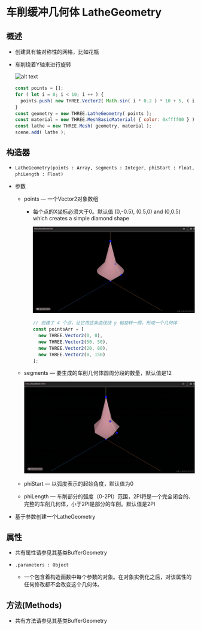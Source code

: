 # 车削缓冲几何体 LatheGeometry

## 概述

+ 创建具有轴对称性的网格，比如花瓶
+ 车削绕着Y轴来进行旋转

  ![alt text](images/车削缓冲几何体.gif)

  ```js
  const points = [];
  for ( let i = 0; i < 10; i ++ ) {
    points.push( new THREE.Vector2( Math.sin( i * 0.2 ) * 10 + 5, ( i - 5 ) * 2 ) );
  }
  const geometry = new THREE.LatheGeometry( points );
  const material = new THREE.MeshBasicMaterial( { color: 0xffff00 } );
  const lathe = new THREE.Mesh( geometry, material );
  scene.add( lathe );
  ```

## 构造器

+ `LatheGeometry(points : Array, segments : Integer, phiStart : Float, phiLength : Float)`

+ 参数

  + points — 一个Vector2对象数组

    + 每个点的X坐标必须大于0。默认值 (0,-0.5), (0.5,0) and (0,0.5) which creates a simple diamond shape

      ![alt text](images/车削缓冲几何体2.gif)

      ```js
      // 创建了 4 个点，让它用这条曲线绕 y 轴旋转一周，形成一个几何体
      const pointsArr = [
        new THREE.Vector2(0, 0),
        new THREE.Vector2(50, 50),
        new THREE.Vector2(20, 80),
        new THREE.Vector2(0, 150)
      ];
      ```

  + segments — 要生成的车削几何体圆周分段的数量，默认值是12

    ![alt text](images/车削缓冲几何体3.gif)

  + phiStart — 以弧度表示的起始角度，默认值为0
  + phiLength — 车削部分的弧度（0-2PI）范围，2PI将是一个完全闭合的、完整的车削几何体，小于2PI是部分的车削。默认值是2PI

+ 基于参数创建一个LatheGeometry

## 属性

+ 共有属性请参见其基类BufferGeometry

+ `.parameters : Object`

  + 一个包含着构造函数中每个参数的对象。在对象实例化之后，对该属性的任何修改都不会改变这个几何体。

## 方法(Methods)

+ 共有方法请参见其基类BufferGeometry
